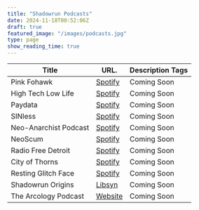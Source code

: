 ```yaml
---
title: "Shadowrun Podcasts"
date: 2024-11-18T00:52:06Z
draft: true
featured_image: "/images/podcasts.jpg"
type: page
show_reading_time: true
---
```



|Title  |    URL.   | Description Tags |
|-------|-----------|------------------|
|Pink Fohawk| [Spotify](https://open.spotify.com/show/5fKd0STUvxIlaqOdPu7ejE?si=c4KpSHdiQOWv_BzbhiHbOw&nd=1&dlsi=25377d69d23e4700) | Coming Soon|
|High Tech Low Life|[Spotify](https://open.spotify.com/show/2JhnB9fMfSvTYrtREEoCi2?si=97877c70e06a4441)|Coming Soon|
|Paydata|[Spotify](https://open.spotify.com/show/1ov7zkHT5Du3jAafEGvEbw?si=256b78e507b54d2c)|Coming Soon|
|SINless|[Spotify](https://open.spotify.com/show/7A1SkBE7i56Wj8WA32HtaM?si=aa0f2120c69f484a)|Coming Soon|
|Neo-Anarchist Podcast|[Spotify](https://open.spotify.com/show/6yzHaU7BMMYyPe3eOt6gdc)|Coming Soon|
|NeoScum|[Spotify](https://open.spotify.com/show/79CetiQXqJu6qw06SwUzzs)|Coming Soon|
|Radio Free Detroit|[Spotify](https://open.spotify.com/show/69d0F0UByyUPPwBDjbM2vv)|Coming Soon|
|City of Thorns|[Spotify](https://open.spotify.com/show/0lXcWyK67V4nij4Hr20bBV)|Coming Soon|
|Resting Glitch Face|[Spotify](https://open.spotify.com/show/1ijwk9DT8ulqO8RVyrawhN)|Coming Soon|
|Shadowrun Origins|[Libsyn](https://shadowrunorigins.libsyn.com/)|Coming Soon|
|The Arcology Podcast|[Website](https://arcologypodcast.com/)|Coming Soon|